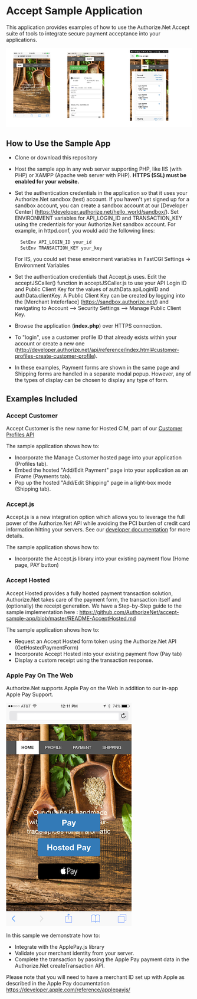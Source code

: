 # Accept Sample Application
This application provides examples of how to use the Authorize.Net Accept suite of tools to integrate secure payment acceptance into your applications.

![Accept Screenshots](screenshots/AcceptTrioScreenShots.png "Screenshots showing the Accept hosted forms.")

## How to Use the Sample App
+ Clone or download this repository
+ Host the sample app in any web server supporting PHP, like IIS (with PHP) or XAMPP (Apache web server with PHP). __HTTPS (SSL) must be enabled for your website.__
+ Set the authentication credentials in the application so that it uses your Authorize.Net sandbox (test) account. If you haven't yet signed up for a sandbox account, you can create a sandbox account at our [Developer Center] (https://developer.authorize.net/hello_world/sandbox/). Set ENVIRONMENT variables for API_LOGIN_ID and TRANSACTION_KEY using the credentials for your Authorize.Net sandbox account. For example, in httpd.conf, you would add the following lines:

        SetEnv API_LOGIN_ID your_id
        SetEnv TRANSACTION_KEY your_key  

  For IIS, you could set these environment variables in FastCGI Settings -> Environment Variables
+ Set the authentication credentials that Accept.js uses. Edit the acceptJSCaller() function in acceptJSCaller.js to use your API Login ID and Public Client Key for the values of authData.apiLoginID and authData.clientKey. A Public Client Key can be created by logging into the [Merchant Inteferface] (https://sandbox.authorize.net/) and navigating to Account --> Security Settings --> Manage Public Client Key.
+ Browse the application (**index.php**) over HTTPS connection.
+ To "login", use a customer profile ID that already exists within your account or create a new one (http://developer.authorize.net/api/reference/index.html#customer-profiles-create-customer-profile).
+ In these examples, Payment forms are shown in the same page and Shipping forms are handled in a separate modal popup. However, any of the types of display can be chosen to display any type of form.

  
## Examples Included

### Accept Customer
Accept Customer is the new name for Hosted CIM, part of our [Customer Profiles API](http://developer.authorize.net/api/reference/features/customer_profiles.html)
  
The sample application shows how to:  
* Incorporate the Manage Customer hosted page into your application (Profiles tab).  
* Embed the hosted "Add/Edit Payment" page into your application as an iFrame (Payments tab).  
* Pop up the hosted "Add/Edit Shipping" page in a light-box mode (Shipping tab).  
  
  
### Accept.js
Accept.js is a new integration option which allows you to leverage the full power of the Authorize.Net API while avoiding the PCI burden of credit card information hitting your servers.  See our [developer documentation](http://developer.authorize.net/api/reference/features/acceptjs.html) for more details.  
  
The sample application shows how to:  
*  Incorporate the Accept.js library into your existing payment flow (Home page, PAY button)  


### Accept Hosted
Accept Hosted provides a fully hosted payment transaction solution, Authorize.Net takes care of the payment form, the transaction itself and (optionally) the receipt generation.  We have a Step-by-Step guide to the sample implementation here : https://github.com/AuthorizeNet/accept-sample-app/blob/master/README-AcceptHosted.md

The sample application shows how to:
*  Request an Accept Hosted form token using the Authorize.Net API (GetHostedPaymentForm)  
*  Incorporate Accept Hosted into your existing payment flow (Pay tab)  
*  Display a custom receipt using the transaction response.  
  

### Apple Pay On The Web
Authorize.Net supports Apple Pay on the Web in addition to our in-app Apple Pay Support.  

![Apple Pay Screenshot](screenshots/apple-pay.png "Screenshots showing Apple Pay on the Web.")

In this sample we demonstrate how to:  
* Integrate with the ApplePay.js library  
* Validate your merchant identity from your server.  
* Complete the transaction by passing the Apple Pay payment data in the Authorize.Net createTransaction API.  

Please note that you will need to have a merchant ID set up with Apple as described in the Apple Pay documentation https://developer.apple.com/reference/applepayjs/

